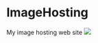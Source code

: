 # ImageHosting
My image hosting web site
![](http://github.com/myysy/ImageHosting/master/img/jin-ji-de-ju-ren-2-shi-pin-you-xi-qiangzhi-2560x1440-23631_51.jpg)
